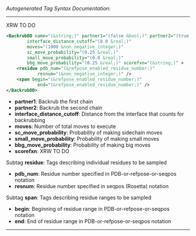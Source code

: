 <!-- THIS IS AN AUTOGENERATED FILE: Don't edit it directly, instead change the schema definition in the code itself. -->

_Autogenerated Tag Syntax Documentation:_

---
XRW TO DO

```xml
<BackrubDD name="(&string;)" partner1="(false &bool;)" partner2="(true &bool;)"
        interface_distance_cutoff="(8.0 &real;)"
        moves="(1000 &non_negative_integer;)"
        sc_move_probability="(0.25 &real;)"
        small_move_probability="(0.0 &real;)"
        bbg_move_probability="(0.25 &real;)" scorefxn="(&string;)" >
    <residue pdb_num="(&refpose_enabled_residue_number;)"
            resnum="(&non_negative_integer;)" />
    <span begin="(&refpose_enabled_residue_number;)"
            end="(&refpose_enabled_residue_number;)" />
</BackrubDD>
```

-   **partner1**: Backrub the first chain
-   **partner2**: Backrub the second chain
-   **interface_distance_cutoff**: Distance from the interface that counts for backrubbing
-   **moves**: Number of total moves to execute
-   **sc_move_probability**: Probability of making sidechain moves
-   **small_move_probability**: Probability of making small moves
-   **bbg_move_probability**: Probability of making big moves
-   **scorefxn**: XRW TO DO


Subtag **residue**:   Tags describing individual residues to be sampled

-   **pdb_num**: Residue number specified in PDB-or-refpose-or-seqpos notation
-   **resnum**: Residue number specified in seqpos (Rosetta) notation

Subtag **span**:   Tags describing residue ranges to be sampled

-   **begin**: Beginning of residue range in PDB-or-refpose-or-seqpos notation
-   **end**: End of residue range in PDB-or-refpose-or-seqpos notation

---
